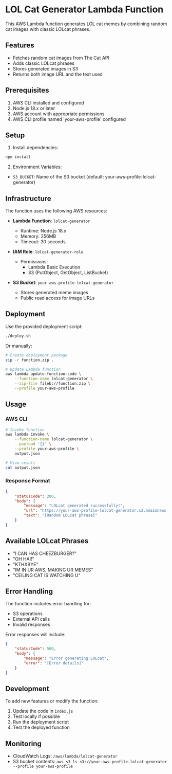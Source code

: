 # LOL Cat Generator Lambda Function

This AWS Lambda function generates LOL cat memes by combining random cat images with classic LOLcat phrases.

## Features

- Fetches random cat images from The Cat API
- Adds classic LOLcat phrases
- Stores generated images in S3
- Returns both image URL and the text used

## Prerequisites

1. AWS CLI installed and configured
2. Node.js 18.x or later
3. AWS account with appropriate permissions
4. AWS CLI profile named 'your-aws-profile' configured

## Setup

1. Install dependencies:
```bash
npm install
```

2. Environment Variables:
- `S3_BUCKET`: Name of the S3 bucket (default: your-aws-profile-lolcat-generator)

## Infrastructure

The function uses the following AWS resources:

- **Lambda Function**: `lolcat-generator`
  - Runtime: Node.js 18.x
  - Memory: 256MB
  - Timeout: 30 seconds
  
- **IAM Role**: `lolcat-generator-role`
  - Permissions:
    - Lambda Basic Execution
    - S3 (PutObject, GetObject, ListBucket)
    
- **S3 Bucket**: `your-aws-profile-lolcat-generator`
  - Stores generated meme images
  - Public read access for image URLs

## Deployment

Use the provided deployment script:
```bash
./deploy.sh
```

Or manually:
```bash
# Create deployment package
zip -r function.zip .

# Update Lambda function
aws lambda update-function-code \
    --function-name lolcat-generator \
    --zip-file fileb://function.zip \
    --profile your-aws-profile
```

## Usage

### AWS CLI
```bash
# Invoke function
aws lambda invoke \
    --function-name lolcat-generator \
    --payload '{}' \
    --profile your-aws-profile \
    output.json

# View result
cat output.json
```

### Response Format
```json
{
    "statusCode": 200,
    "body": {
        "message": "LOLcat generated successfully!",
        "url": "https://your-aws-profile-lolcat-generator.s3.amazonaws.com/lolcat-[timestamp].jpg",
        "text": "[Random LOLcat phrase]"
    }
}
```

## Available LOLcat Phrases

- "I CAN HAS CHEEZBURGER?"
- "OH HAI!"
- "KTHXBYE"
- "IM IN UR AWS, MAKING UR MEMES"
- "CEILING CAT IS WATCHING U"

## Error Handling

The function includes error handling for:
- S3 operations
- External API calls
- Invalid responses

Error responses will include:
```json
{
    "statusCode": 500,
    "body": {
        "message": "Error generating LOLcat",
        "error": "[Error details]"
    }
}
```

## Development

To add new features or modify the function:

1. Update the code in `index.js`
2. Test locally if possible
3. Run the deployment script
4. Test the deployed function

## Monitoring

- CloudWatch Logs: `/aws/lambda/lolcat-generator`
- S3 bucket contents: `aws s3 ls s3://your-aws-profile-lolcat-generator --profile your-aws-profile`

